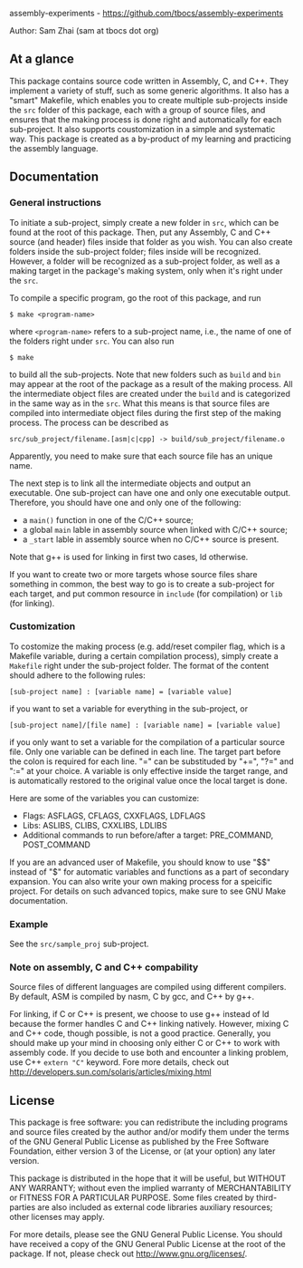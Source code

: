 
assembly-experiments - <https://github.com/tbocs/assembly-experiments>

Author: Sam Zhai (sam at tbocs dot org)

## At a glance

This package contains source code written in Assembly, C, and C++. They
implement a variety of stuff, such as some generic algorithms. It also has a
"smart" Makefile, which enables you to create multiple sub-projects inside the
`src` folder of this package, each with a group of source files, and ensures
that the making process is done right and automatically for each sub-project.
It also supports coustomization in a simple and systematic way. This package
is created as a by-product of my learning and practicing the assembly language.

## Documentation

### General instructions

To initiate a sub-project, simply create a new folder in `src`, which can be
found at the root of this package. Then, put any Assembly, C and C++ source
(and header) files inside that folder as you wish. You can also create folders
inside the sub-project folder; files inside will be recognized. However, a
folder will be recognized as a sub-project folder, as well as a making target
in the package's making system, only when it's right under the `src`.

To compile a specific program, go the root of this package, and run

    $ make <program-name>

where `<program-name>` refers to a sub-project name, i.e., the name of one of
the folders right under `src`. You can also run

    $ make

to build all the sub-projects. Note that new folders such as `build` and `bin`
may appear at the root of the package as a result of the making process. All
the intermediate object files are created under the `build` and is
categorized in the same way as in the `src`. What this means is that source
files are compiled into intermediate object files during the first step of the
making process. The process can be described as

    src/sub_project/filename.[asm|c|cpp] -> build/sub_project/filename.o

Apparently, you need to make sure that each source file has an unique name. 

The next step is to link all the intermediate objects and output an executable.
One sub-project can have one and only one executable output. Therefore, you
should have one and only one of the following:

  + a ```main()``` function in one of the C/C++ source;
  + a global ```main``` lable in assembly source when linked with C/C++ source;
  + a ```_start``` lable in assembly source when no C/C++ source is present.

Note that g++ is used for linking in first two cases, ld otherwise.

If you want to create two or more targets whose source files share something
in common, the best way to go is to create a sub-project for each target, and
put common resource in `include` (for compilation) or `lib` (for linking).

### Customization

To costomize the making process (e.g. add/reset compiler flag, which is a
Makefile variable, during a certain compilation process), simply create a
`Makefile` right under the sub-project folder. The format of the content
should adhere to the following rules:

    [sub-project name] : [variable name] = [variable value]

if you want to set a variable for everything in the sub-project, or

    [sub-project name]/[file name] : [variable name] = [variable value]

if you only want to set a variable for the compilation of a particular source
file. Only one variable can be defined in each line. The target part before the
colon is required for each line. "=" can be substituded by "+=", "?=" and ":="
at your choice. A variable is only effective inside the target range, and is
automatically restored to the original value once the local target is done.

Here are some of the variables you can customize:

  + Flags: ASFLAGS, CFLAGS, CXXFLAGS, LDFLAGS
  + Libs: ASLIBS, CLIBS, CXXLIBS, LDLIBS
  + Additional commands to run before/after a target: PRE_COMMAND, POST_COMMAND

If you are an advanced user of Makefile, you should know to use "$$" instead of
"$" for automatic variables and functions as a part of secondary expansion. You
can also write your own making process for a speicific project. For details on
such advanced topics, make sure to see GNU Make documentation.

### Example

See the ```src/sample_proj``` sub-project.

### Note on assembly, C and C++ compability

Source files of different languages are compiled using different compilers. By
default, ASM is compiled by nasm, C by gcc, and C++ by g++.

For linking, if C or C++ is present, we choose to use g++ instead of ld because
the former handles C and C++ linking natively. However, mixing C and C++ code,
though possible, is not a good practice. Generally, you should make up your mind
in choosing only either C or C++ to work with assembly code. If you decide to use
both and encounter a linking problem, use C++ ```extern "C"``` keyword. Fore more
details, check out <http://developers.sun.com/solaris/articles/mixing.html>

## License

This package is free software: you can redistribute the including programs and
source files created by the author and/or modify them under the terms of the
GNU General Public License as published by the Free Software Foundation, either
version 3 of the License, or (at your option) any later version.

This package is distributed in the hope that it will be useful, but WITHOUT ANY
WARRANTY; without even the implied warranty of MERCHANTABILITY or FITNESS FOR A
PARTICULAR PURPOSE. Some files created by third-parties are also included as
external code libraries auxiliary resources; other licenses may apply.

For more details, please see the GNU General Public License. You should have
received a copy of the GNU General Public License at the root of the package.
If not, please check out <http://www.gnu.org/licenses/>.
